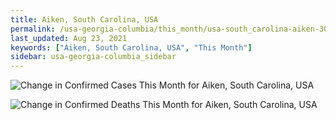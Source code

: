 ```yaml
---
title: Aiken, South Carolina, USA
permalink: /usa-georgia-columbia/this_month/usa-south_carolina-aiken-30_days.html
last_updated: Aug 23, 2021
keywords: ["Aiken, South Carolina, USA", "This Month"]
sidebar: usa-georgia-columbia_sidebar
---
```


![Change in Confirmed Cases This Month for Aiken, South Carolina, USA](/covid_tracker/images/graphs/usa-south_carolina-aiken-delta_confirmed-30_days_graph.png)

![Change in Confirmed Deaths This Month for Aiken, South Carolina, USA](/covid_tracker/images/graphs/usa-south_carolina-aiken-delta_deaths-30_days_graph.png)
